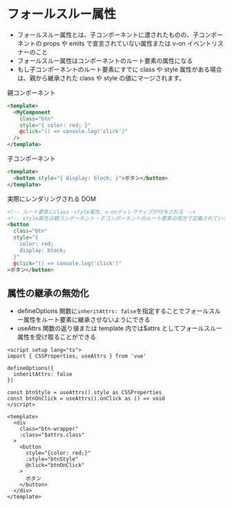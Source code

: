 # フォールスルー属性

- フォールスルー属性とは、子コンポーネントに渡されたものの、子コンポーネントの props や emits で宣言されていない属性または v-on イベントリスナーのこと
- フォールスルー属性はコンポーネントのルート要素の属性になる
- もし子コンポーネントのルート要素にすでに class や style 属性がある場合は、親から継承された class や style の値にマージされます。

親コンポーネント

```HTML
<template>
  <MyComponent
    class="btn"
    style="{ color: red; }"
    @click="() => console.log('click')"
  />
</template>
```

子コンポーネント

```HTML
<template>
  <button style="{ display: block; }">ボタン</button>
</template>
```

実際にレンダリングされる DOM

```HTML
<!-- ルート要素にclass・style属性、v-onディレクティブが付与される -->
<!-- style属性は親コンポーネント・子コンポーネントのルート要素の両方で定義されているためマージされる -->
<button
  class="btn"
  style="{
    color: red;
    display: block;
  }"
  @click="() => console.log('click')"
>ボタン</button>
```

## 属性の継承の無効化

- defineOptions 関数に`inheritAttrs: false`を指定することでフォールスルー属性をルート要素に継承させないようにできる
- useAttrs 関数の返り値または template 内では$attrs としてフォールスルー属性を受け取ることができる

```Vue
<script setup lang="ts">
import { CSSProperties, useAttrs } from 'vue'

defineOptions({
  inheritAttrs: false
})

const btnStyle = useAttrs().style as CSSProperties
const btnOnClick = useAttrs().onClick as () => void
</script>

<template>
  <div
    class="btn-wrapper"
    :class="$attrs.class"
  >
    <button
      style="{color: red;}"
      :style="btnStyle"
      @click="btnOnClick"
    >
      ボタン
    </button>
  </div>
</template>
```

